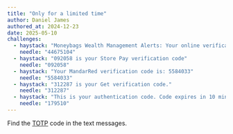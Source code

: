 ```yaml
---
title: "Only for a limited time"
author: Daniel James
authored_at: 2024-12-23
date: 2025-05-10
challenges:
  - haystack: "Moneybags Wealth Management Alerts: Your online verification code 44675104. This code is good for 30 minutes and may only be used once."
    needle: "44675104"
  - haystack: "092058 is your Store Pay verification code"
    needle: "092058"
  - haystack: "Your MandarRed verification code is: 5584033"
    needle: "5584033"
  - haystack: "312287 is your Get verification code."
    needle: "312287"
  - haystack: "This is your authentication code. Code expires in 10 minutes; do not share it. Please insert the code 179510 at login for access."
    needle: "179510"
---
```


Find the [TOTP](https://en.wikipedia.org/wiki/Time-based_one-time_password) code in the text messages.
